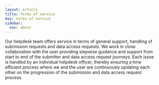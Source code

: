 ```yaml
---
layout: article
title: Terms of service
key: terms-of-service
sidebar:
  nav: about
---
```


Our helpdesk team offers service in terms of general support, handling of submission requests and data access requests. We work in close collaboration with the user providing stepwise guidance and support from start to end of the submitter and data access request journeys. Each issue is handled by an individual helpdesk officer, thereby ensuring a time efficient process where we and the user are continuously updating each other on the progression of the submission and data access request process.
